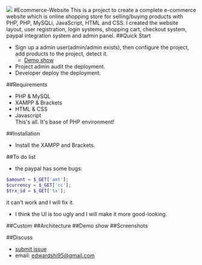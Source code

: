 
![](https://github.com/shi-edward/Ecommerce-website/blob/master/photo/ecommerce_photo.png)
#Ecommerce-Website
This is a project to create a complete e-commerce website which is online shopping store for selling/buying products with PHP, PHP, MySQLi, JavaScript, HTML and CSS. I created the website layout, user registration, login systems, shopping cart, checkout system, paypal integration system and admin panel.
##Quick Start
* Sign up a admin user(admin/admin exists), then configure the project, add products to the project, detect it.
  * [Demo show](弄完再添加)
* Project admin audit the deployment.
* Developer deploy the deployment.

##Requirements
* PHP & MySQL
* XAMPP & Brackets
* HTML & CSS
* Javascript
<br>This's all. It's base of PHP environment!

##Installation
* Install the XAMPP and Brackets.

##To do list
* the paypal has some bugs:
```php
$amount = $_GET['amt']; 
$currency = $_GET['cc']; 
$trx_id = $_GET['tx']; 
```
it can't work and I will fix it.
* I think the UI is too ugly and I will make it more good-looking.

##Custom
##Architecture
##Demo show
##Screenshots

##Discuss
* [submit issue](https://github.com/shi-edward/Ecommerce-website/issues)
* email: edwardshi95@gmail.com
